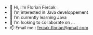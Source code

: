 - 👋 Hi, I’m Florian Fercak
- 👀 I’m interested in Java developpement
- 🌱 I’m currently learning Java 
- 💞️ I’m looking to collaborate on ...
- 📫 Email me : fercak.florian@gmail.com

<!---
Fercak-Florian/Fercak-Florian is a ✨ special ✨ repository because its `README.md` (this file) appears on your GitHub profile.
You can click the Preview link to take a look at your changes.
--->
